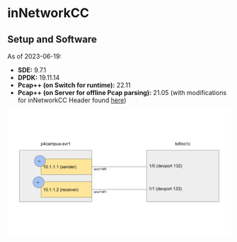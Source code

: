 # inNetworkCC

## Setup and Software
As of 2023-06-19:
* **SDE:** 9.7.1
* **DPDK:** 19.11.14
* **Pcap++ (on Switch for runtime):** 22.11
* **Pcap++ (on Server for offline Pcap parsing):** 21.05 (with modifications for inNetworkCC Header found [here](https://github.com/NUS-SNL/PcapPlusPlus/tree/f857878770a5cacdb2e3c44982cbfe7766a66745))

![setup and connections](./docs/topo.svg "Experiment Setup")
